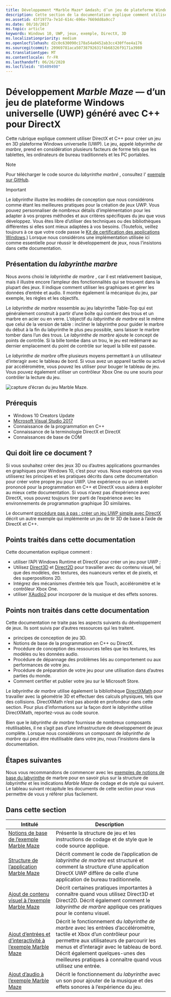 ```yaml
---
title: Développement *Marble Maze* &mdash; d’un jeu de plateforme Windows universelle (UWP) généré avec C++ pour DirectX
description: Cette section de la documentation explique comment utiliser DirectX et C++ pour créer un jeu en 3D plateforme Windows universelle (UWP).
ms.assetid: 43f1977a-7e1d-614c-696e-7669dd8a9cc7
ms.date: 08/10/2017
ms.topic: article
keywords: Windows 10, UWP, jeux, exemple, DirectX, 3D
ms.localizationpriority: medium
ms.openlocfilehash: d2c0c630090c178a54a0452ab3cc430ffee4a176
ms.sourcegitcommit: 20969781aca50738792631f4b68326f9171a3980
ms.translationtype: MT
ms.contentlocale: fr-FR
ms.lasthandoff: 06/26/2020
ms.locfileid: "85409498"
---
```

# <a name="developing-marble-mazemdasha-universal-windows-platform-uwp-game-built-with-c-for-directx"></a>Développement *Marble Maze* &mdash; d’un jeu de plateforme Windows universelle (UWP) généré avec C++ pour DirectX

Cette rubrique explique comment utiliser DirectX et C++ pour créer un jeu en 3D plateforme Windows universelle (UWP). Le jeu, appelé *labyrinthe de marbre*, prend en considération plusieurs facteurs de forme tels que les tablettes, les ordinateurs de bureau traditionnels et les PC portables.

> [!NOTE]
> Pour télécharger le code source du *labyrinthe marbré* , consultez l' [exemple sur GitHub](https://github.com/microsoft/Windows-appsample-marble-maze).

> [!IMPORTANT]
> Le *labyrinthe* illustre les modèles de conception que nous considérons comme étant les meilleures pratiques pour la création de jeux UWP. Vous pouvez personnaliser de nombreux détails d’implémentation pour les adapter à vos propres méthodes et aux critères spécifiques du jeu que vous développez. Vous êtes libre d’utiliser des techniques ou des bibliothèques différentes si elles sont mieux adaptées à vos besoins. (Toutefois, veillez toujours à ce que votre code passe le [Kit de certification des applications Windows](https://docs.microsoft.com/windows/uwp/debug-test-perf/windows-app-certification-kit).) Lorsque nous considérons une implémentation utilisée ici comme essentielle pour réussir le développement de jeux, nous l’insistons dans cette documentation.

## <a name="introducing-marble-maze"></a>Présentation du *labyrinthe marbre*

Nous avons choisi le *labyrinthe de marbre* , car il est relativement basique, mais il illustre encore l’ampleur des fonctionnalités qui se trouvent dans la plupart des jeux. Il indique comment utiliser les graphiques et gérer les données d’entrée et audio. Il montre également la mécanique du jeu, par exemple, les règles et les objectifs.

Le *labyrinthe de marbre* ressemble au jeu labyrinthe Table-Top qui est généralement construit à partir d’une boîte qui contient des trous et un marbre en acier ou en verre. L’objectif du *labyrinthe de marbre* est le même que celui de la version de table : incliner le labyrinthe pour guider le marbre du début à la fin du labyrinthe le plus peu possible, sans laisser le marbre tomber dans l’un des trous. Le *labyrinthe de marbre* ajoute le concept de points de contrôle. Si la bille tombe dans un trou, le jeu est redémarré au dernier emplacement du point de contrôle sur lequel la bille est passée.

Le *labyrinthe de marbre* offre plusieurs moyens permettant à un utilisateur d’interagir avec le tableau de bord. Si vous avez un appareil tactile ou activé par accéléromètre, vous pouvez les utiliser pour bouger le tableau de jeu. Vous pouvez également utiliser un contrôleur Xbox One ou une souris pour contrôler la lecture du jeu.

![capture d’écran du jeu Marble Maze.](images/marblemaze-2.png)

## <a name="prerequisites"></a>Prérequis

-   Windows 10 Creators Update
-   [Microsoft Visual Studio 2017](https://visualstudio.microsoft.com/downloads/)
-   Connaissance de la programmation en C++
-   Connaissance de la terminologie DirectX et DirectX
-   Connaissances de base de COM

## <a name="who-should-read-this"></a>Qui doit lire ce document ?

Si vous souhaitez créer des jeux 3D ou d’autres applications gourmandes en graphiques pour Windows 10, c’est pour vous. Nous espérons que vous utiliserez les principes et les pratiques décrits dans cette documentation pour créer votre propre jeu pour UWP. Une expérience ou un intérêt prononcé pour la programmation en C++ et DirectX vous aidera à exploiter au mieux cette documentation. Si vous n’avez pas d’expérience avec DirectX, vous pouvez toujours tirer parti de l’expérience avec les environnements de programmation graphique 3D similaires.

Le document [procédure pas à pas : créer un jeu UWP simple avec DirectX](tutorial--create-your-first-uwp-directx-game.md) décrit un autre exemple qui implémente un jeu de tir 3D de base à l’aide de DirectX et C++.

## <a name="what-this-documentation-covers"></a>Points traités dans cette documentation

Cette documentation explique comment :

-   utiliser l’API Windows Runtime et DirectX pour créer un jeu pour UWP ;
-   Utilisez [Direct3D](https://docs.microsoft.com/windows/desktop/direct3d11/atoc-dx-graphics-direct3d-11) et [Direct2D](https://docs.microsoft.com/windows/desktop/Direct2D/direct2d-portal) pour travailler avec du contenu visuel, tel que des modèles, des textures, des nuanceurs vertex et de pixels, et des superpositions 2D.
-   Intégrez des mécanismes d’entrée tels que Touch, accéléromètre et le contrôleur Xbox One.
-   utiliser [XAudio2](https://docs.microsoft.com/windows/desktop/xaudio2/xaudio2-apis-portal) pour incorporer de la musique et des effets sonores.

## <a name="what-this-documentation-does-not-cover"></a>Points non traités dans cette documentation

Cette documentation ne traite pas les aspects suivants du développement de jeux. Ils sont suivis par d’autres ressources qui les traitent.

-   principes de conception de jeu 3D.
-   Notions de base de la programmation en C++ ou DirectX.
-   Procédure de conception des ressources telles que les textures, les modèles ou les données audio.
-   Procédure de dépannage des problèmes liés au comportement ou aux performances de votre jeu.
-   Procédure de préparation de votre jeu pour une utilisation dans d’autres parties du monde.
-   Comment certifier et publier votre jeu sur le Microsoft Store.

Le *labyrinthe de marbre* utilise également la bibliothèque [DirectXMath](https://docs.microsoft.com/windows/desktop/dxmath/directxmath-portal) pour travailler avec la géométrie 3D et effectuer des calculs physiques, tels que des collisions. DirectXMath n’est pas abordé en profondeur dans cette section. Pour plus d’informations sur la façon dont le *labyrinthe* utilise DirectXMath, reportez-vous au code source.

Bien que le *labyrinthe de marbre* fournisse de nombreux composants réutilisables, il ne s’agit pas d’une infrastructure de développement de jeux complète. Lorsque nous considérons un composant de *labyrinthe de marbre* qui peut être réutilisable dans votre jeu, nous l’insistons dans la documentation.

## <a name="next-steps"></a>Étapes suivantes

Nous vous recommandons de commencer avec les [exemples de notions de base du labyrinthe](marble-maze-sample-fundamentals.md) de marbre pour en savoir plus sur la structure de *labyrinthe* et les indications *Marble Maze* de codage et de style qui suivent. Le tableau suivant récapitule les documents de cette section pour vous permettre de vous y référer plus facilement.

## <a name="in-this-section"></a>Dans cette section

| Intitulé                                                                                                                    | Description                                                                                                                                                                                                                                        |
|--------------------------------------------------------------------------------------------------------------------------|----------------------------------------------------------------------------------------------------------------------------------------------------------------------------------------------------------------------------------------------------|
| [Notions de base de l’exemple Marble Maze](marble-maze-sample-fundamentals.md)                                                   | Présente la structure de jeu et les instructions de codage et de style que le code source applique.                                                                                                                                 |
| [Structure de l’application Marble Maze](marble-maze-application-structure.md)                                               | Décrit comment le code de l’application de *labyrinthe de marbre* est structuré et comment la structure d’une application DirectX UWP diffère de celle d’une application de bureau traditionnelle.                                                                                    |
| [Ajout de contenu visuel à l’exemple Marble Maze](adding-visual-content-to-the-marble-maze-sample.md)                   | Décrit certaines pratiques importantes à connaître quand vous utilisez Direct3D et Direct2D. Décrit également comment le *labyrinthe de marbre* applique ces pratiques pour le contenu visuel.                                                                           |
| [Ajout d’entrées et d’interactivité à l’exemple Marble Maze](adding-input-and-interactivity-to-the-marble-maze-sample.md) | Décrit le fonctionnement du *labyrinthe de marbre* avec les entrées d’accéléromètre, tactile et Xbox d’un contrôleur pour permettre aux utilisateurs de parcourir les menus et d’interagir avec le tableau de bord. Décrit également quelques-unes des meilleures pratiques à connaître quand vous utilisez une entrée. |
| [Ajout d’audio à l’exemple Marble Maze](adding-audio-to-the-marble-maze-sample.md)                                     | Décrit le fonctionnement du *labyrinthe* avec un son pour ajouter de la musique et des effets sonores à l’expérience du jeu.                                                                                                                                                  |
